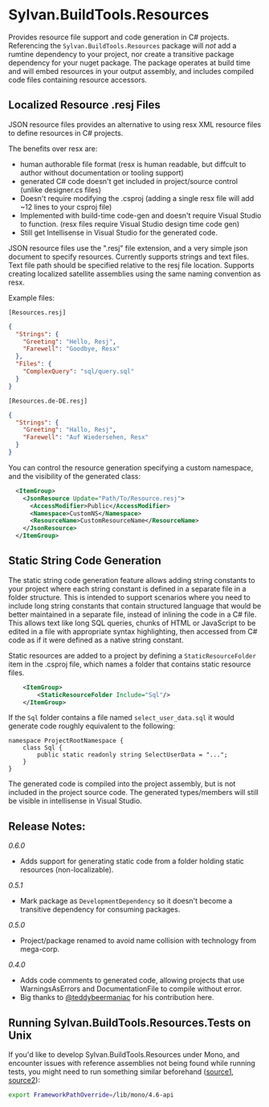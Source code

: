 # Sylvan.BuildTools.Resources

Provides resource file support and code generation in C# projects.
Referencing the `Sylvan.BuildTools.Resources` package will *not* 
add a rumtine dependency to your project, nor
create a transitive package dependency for your nuget package. 
The package operates at build time and will embed resources in your output assembly, 
and includes compiled code files containing resource accessors.

## Localized Resource .resj Files

JSON resource files provides an alternative to using resx XML resource files to define resources in C# projects.

The benefits over resx are:

- human authorable file format (resx is human readable, but diffcult to author without documentation or tooling support)
- generated C# code doesn't get included in project/source control (unlike designer.cs files)
- Doesn't require modifying the .csproj (adding a single resx file will add ~12 lines to your csproj file)
- Implemented with build-time code-gen and doesn't require Visual Studio to function. (resx files require Visual Studio design time code gen)
- Still get Intellisense in Visual Studio for the generated code.

JSON resource files use the ".resj" file extension, and a very simple json document to specify resources.
Currently supports strings and text files. Text file path should be specified relative to the resj file location. 
Supports creating localized satellite assemblies using the same naming convention as resx.

Example files:

`[Resources.resj]`
```json
{
  "Strings": {
    "Greeting": "Hello, Resj",
    "Farewell": "Goodbye, Resx"
  },
  "Files": {
    "ComplexQuery": "sql/query.sql"
  }
}
```

`[Resources.de-DE.resj]`
```json
{
  "Strings": {
    "Greeting": "Hallo, Resj",
    "Farewell": "Auf Wiedersehen, Resx"
  }
}
```

You can control the resource generation specifying a custom namespace, and the visibility of the generated class:

```xml
  <ItemGroup>
    <JsonResource Update="Path/To/Resource.resj">
      <AccessModifier>Public</AccessModifier>
      <Namespace>CustomNS</Namespace>
      <ResourceName>CustomResourceName</ResourceName>
    </JsonResource>
  </ItemGroup>
```

## Static String Code Generation

The static string code generation feature allows adding string constants to your project where each string constant
is defined in a separate file in a folder structure. 
This is intended to support scenarios where you need to include long string constants that contain structured language
that would be better maintained in a separate file, instead of inlining the code in a C# file. 
This allows text like long SQL queries, chunks of HTML or JavaScript to be edited in a file with appropriate syntax highlighting,
then accessed from C# code as if it were defined as a native string constant.

Static resources are added to a project by defining a `StaticResourceFolder` item in the .csproj file, 
which names a folder that contains static resource files.

```xml
	<ItemGroup>
		<StaticResourceFolder Include="Sql"/>
	</ItemGroup>
```

If the `Sql` folder contains a file named `select_user_data.sql` it would generate code roughly equivalent to the following:

```
namespace ProjectRootNamespace {
    class Sql {
        public static readonly string SelectUserData = "...";
    }
}
```

The generated code is compiled into the project assembly, but is not included in the project source code. The generated types/members will still be visible in intellisense in Visual Studio.

## Release Notes:

_0.6.0_
 - Adds support for generating static code from a folder holding static resources (non-localizable).

_0.5.1_
 - Mark package as `DevelopmentDependency` so it doesn't become a transitive dependency for consuming packages.

_0.5.0_
 - Project/package renamed to avoid name collision with technology from mega-corp.

_0.4.0_ 
 - Adds code comments to generated code, allowing projects that use WarningsAsErrors and DocumentationFile to compile without error.
 - Big thanks to [@teddybeermaniac](https://github.com/teddybeermaniac) for his contribution here.

## Running Sylvan.BuildTools.Resources.Tests on Unix

If you'd like to develop Sylvan.BuildTools.Resources under Mono, and encounter issues with reference assemblies not being found while running tests, you might need to run something similar beforehand ([source1](https://stackoverflow.com/a/55070707), [source2](https://github.com/Microsoft/msbuild/issues/2728#issuecomment-345381357)):
```sh
export FrameworkPathOverride=/lib/mono/4.6-api
```
